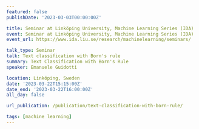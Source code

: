```yaml
---
featured: false
publishDate: '2023-03-03T00:00:00Z'

title: Seminar at Linköping University, Machine Learning Series (IDA)
event: Seminar at Linköping University, Machine Learning Series (IDA)
event_url: https://www.ida.liu.se/research/machinelearning/seminars/

talk_type: Seminar
talk: Text classification with Born's rule
summary: Text Classification with Born's Rule
speaker: Emanuele Guidotti

location: Linköping, Sweden
date: '2023-03-22T15:15:00Z'
date_end: '2023-03-22T16:00:00Z'
all_day: false

url_publication: /publication/text-classification-with-born-rule/

tags: [machine learning]
---
```

